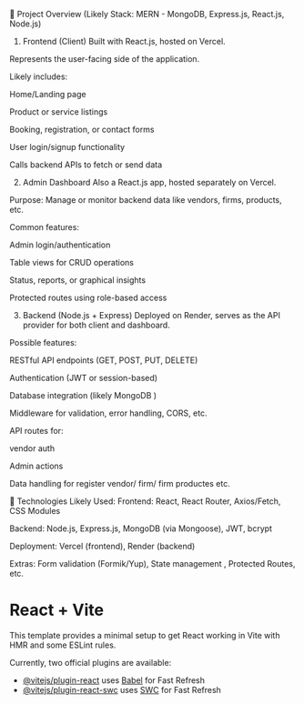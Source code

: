 🧠 Project Overview (Likely Stack: MERN - MongoDB, Express.js, React.js, Node.js)
1. Frontend (Client)
Built with React.js, hosted on Vercel.

Represents the user-facing side of the application.

Likely includes:

Home/Landing page

Product or service listings

Booking, registration, or contact forms

User login/signup functionality

Calls backend APIs to fetch or send data

2. Admin Dashboard
Also a React.js app, hosted separately on Vercel.

Purpose: Manage or monitor backend data like vendors,  firms, products, etc.

Common features:

Admin login/authentication

Table views for CRUD operations

Status, reports, or graphical insights

Protected routes using role-based access

3. Backend (Node.js + Express)
Deployed on Render, serves as the API provider for both client and dashboard.

Possible features:

RESTful API endpoints (GET, POST, PUT, DELETE)

Authentication (JWT or session-based)

Database integration (likely MongoDB )

Middleware for validation, error handling, CORS, etc.

API routes for:

vendor auth

Admin actions

Data handling for register vendor/ firm/ firm productes etc.

🚀 Technologies Likely Used:
Frontend: React, React Router, Axios/Fetch, CSS Modules 

Backend: Node.js, Express.js, MongoDB (via Mongoose), JWT, bcrypt

Deployment: Vercel (frontend), Render (backend)

Extras: Form validation (Formik/Yup), State management , Protected Routes, etc.

# React + Vite

This template provides a minimal setup to get React working in Vite with HMR and some ESLint rules.

Currently, two official plugins are available:

- [@vitejs/plugin-react](https://github.com/vitejs/vite-plugin-react/blob/main/packages/plugin-react/README.md) uses [Babel](https://babeljs.io/) for Fast Refresh
- [@vitejs/plugin-react-swc](https://github.com/vitejs/vite-plugin-react-swc) uses [SWC](https://swc.rs/) for Fast Refresh
